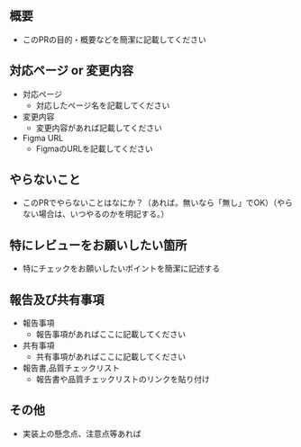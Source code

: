 ## 概要

- このPRの目的・概要などを簡潔に記載してください

## 対応ページ or 変更内容

- 対応ページ
  - 対応したページ名を記載してください
- 変更内容
  - 変更内容があれば記載してください
- Figma URL
  - FigmaのURLを記載してください

## やらないこと

- このPRでやらないことはなにか？（あれば。無いなら「無し」でOK）（やらない場合は、いつやるのかを明記する。）

## 特にレビューをお願いしたい箇所

- 特にチェックをお願いしたいポイントを簡潔に記述する

## 報告及び共有事項

- 報告事項
  - 報告事項があればここに記載してください
- 共有事項
  - 共有事項があればここに記載してください
- 報告書,品質チェックリスト
  - 報告書や品質チェックリストのリンクを貼り付け

## その他

- 実装上の懸念点、注意点等あれば
